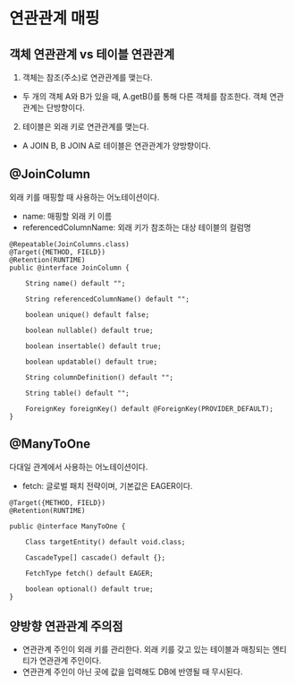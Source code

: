 # 연관관계 매핑

## 객체 연관관계 vs 테이블 연관관계
1. 객체는 참조(주소)로 연관관계를 맺는다.
- 두 개의 객체 A와 B가 있을 때, A.getB()를 통해 다른 객체를 참조한다. 객체 연관관계는 단방향이다.

2. 테이블은 외래 키로 연관관계를 맺는다.
- A JOIN B, B JOIN A로 테이블은 연관관계가 양방향이다.

## @JoinColumn
외래 키를 매핑할 때 사용하는 어노테이션이다.

- name: 매핑할 외래 키 이름
- referencedColumnName: 외래 키가 참조하는 대상 테이블의 컬럼명

```
@Repeatable(JoinColumns.class)
@Target({METHOD, FIELD})
@Retention(RUNTIME)
public @interface JoinColumn {

    String name() default "";

    String referencedColumnName() default "";

    boolean unique() default false;

    boolean nullable() default true;

    boolean insertable() default true;

    boolean updatable() default true;

    String columnDefinition() default "";

    String table() default "";

    ForeignKey foreignKey() default @ForeignKey(PROVIDER_DEFAULT);
}
```

## @ManyToOne
다대일 관계에서 사용하는 어노테이션이다.

- fetch: 글로벌 패치 전략이며, 기본값은 EAGER이다.

```
@Target({METHOD, FIELD}) 
@Retention(RUNTIME)

public @interface ManyToOne {

    Class targetEntity() default void.class;

    CascadeType[] cascade() default {};

    FetchType fetch() default EAGER;

    boolean optional() default true;
}
```

## 양방향 연관관계 주의점
- 연관관계 주인이 외래 키를 관리한다. 외래 키를 갖고 있는 테이블과 매칭되는 엔티티가 연관관계 주인이다.
- 연관관계 주인이 아닌 곳에 값을 입력해도 DB에 반영될 때 무시된다.